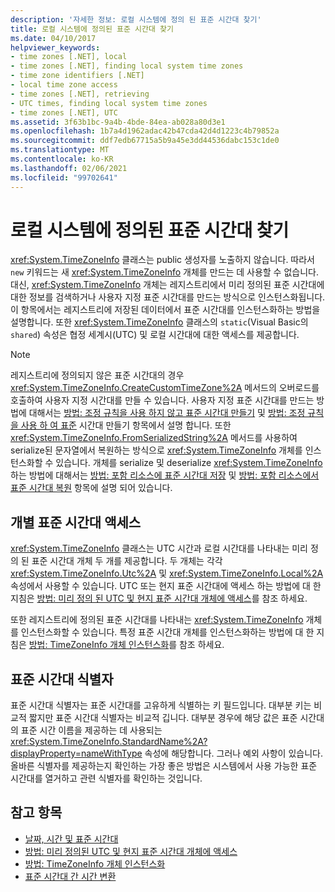```yaml
---
description: '자세한 정보: 로컬 시스템에 정의 된 표준 시간대 찾기'
title: 로컬 시스템에 정의된 표준 시간대 찾기
ms.date: 04/10/2017
helpviewer_keywords:
- time zones [.NET], local
- time zones [.NET], finding local system time zones
- time zone identifiers [.NET]
- local time zone access
- time zones [.NET], retrieving
- UTC times, finding local system time zones
- time zones [.NET], UTC
ms.assetid: 3f63b1bc-9a4b-4bde-84ea-ab028a80d3e1
ms.openlocfilehash: 1b7a4d1962adac42b47cda42d4d1223c4b79852a
ms.sourcegitcommit: ddf7edb67715a5b9a45e3dd44536dabc153c1de0
ms.translationtype: MT
ms.contentlocale: ko-KR
ms.lasthandoff: 02/06/2021
ms.locfileid: "99702641"
---
```

# <a name="finding-the-time-zones-defined-on-a-local-system"></a>로컬 시스템에 정의된 표준 시간대 찾기

<xref:System.TimeZoneInfo> 클래스는 public 생성자를 노출하지 않습니다. 따라서 `new` 키워드는 새 <xref:System.TimeZoneInfo> 개체를 만드는 데 사용할 수 없습니다. 대신, <xref:System.TimeZoneInfo> 개체는 레지스트리에서 미리 정의된 표준 시간대에 대한 정보를 검색하거나 사용자 지정 표준 시간대를 만드는 방식으로 인스턴스화됩니다. 이 항목에서는 레지스트리에 저장된 데이터에서 표준 시간대를 인스턴스화하는 방법을 설명합니다. 또한 <xref:System.TimeZoneInfo> 클래스의 `static`(Visual Basic의 `shared`) 속성은 협정 세계시(UTC) 및 로컬 시간대에 대한 액세스를 제공합니다.

> [!NOTE]
> 레지스트리에 정의되지 않은 표준 시간대의 경우 <xref:System.TimeZoneInfo.CreateCustomTimeZone%2A> 메서드의 오버로드를 호출하여 사용자 지정 시간대를 만들 수 있습니다. 사용자 지정 표준 시간대를 만드는 방법에 대해서는 [방법: 조정 규칙을 사용 하지 않고 표준 시간대 만들기](create-time-zones-without-adjustment-rules.md) 및 [방법: 조정 규칙을 사용 하 여 표준](create-time-zones-with-adjustment-rules.md) 시간대 만들기 항목에서 설명 합니다. 또한 <xref:System.TimeZoneInfo.FromSerializedString%2A> 메서드를 사용하여 serialize된 문자열에서 복원하는 방식으로 <xref:System.TimeZoneInfo> 개체를 인스턴스화할 수 있습니다. 개체를 serialize 및 deserialize <xref:System.TimeZoneInfo> 하는 방법에 대해서는 [방법: 포함 리소스에 표준 시간대 저장](save-time-zones-to-an-embedded-resource.md) 및 [방법: 포함 리소스에서 표준 시간대 복원](restore-time-zones-from-an-embedded-resource.md) 항목에 설명 되어 있습니다.

## <a name="accessing-individual-time-zones"></a>개별 표준 시간대 액세스

<xref:System.TimeZoneInfo> 클래스는 UTC 시간과 로컬 시간대를 나타내는 미리 정의 된 표준 시간대 개체 두 개를 제공합니다. 두 개체는 각각 <xref:System.TimeZoneInfo.Utc%2A> 및 <xref:System.TimeZoneInfo.Local%2A> 속성에서 사용할 수 있습니다. UTC 또는 현지 표준 시간대에 액세스 하는 방법에 대 한 지침은 [방법: 미리 정의 된 UTC 및 현지 표준 시간대 개체에 액세스](access-utc-and-local.md)를 참조 하세요.

또한 레지스트리에 정의된 표준 시간대를 나타내는 <xref:System.TimeZoneInfo> 개체를 인스턴스화할 수 있습니다. 특정 표준 시간대 개체를 인스턴스화하는 방법에 대 한 지침은 [방법: TimeZoneInfo 개체 인스턴스화](instantiate-time-zone-info.md)를 참조 하세요.

## <a name="time-zone-identifiers"></a>표준 시간대 식별자

표준 시간대 식별자는 표준 시간대를 고유하게 식별하는 키 필드입니다. 대부분 키는 비교적 짧지만 표준 시간대 식별자는 비교적 깁니다. 대부분 경우에 해당 값은 표준 시간대의 표준 시간 이름을 제공하는 데 사용되는 <xref:System.TimeZoneInfo.StandardName%2A?displayProperty=nameWithType> 속성에 해당합니다. 그러나 예외 사항이 있습니다. 올바른 식별자를 제공하는지 확인하는 가장 좋은 방법은 시스템에서 사용 가능한 표준 시간대를 열거하고 관련 식별자를 확인하는 것입니다.

## <a name="see-also"></a>참고 항목

- [날짜, 시간 및 표준 시간대](index.md)
- [방법: 미리 정의된 UTC 및 현지 표준 시간대 개체에 액세스](access-utc-and-local.md)
- [방법: TimeZoneInfo 개체 인스턴스화](instantiate-time-zone-info.md)
- [표준 시간대 간 시간 변환](converting-between-time-zones.md)

